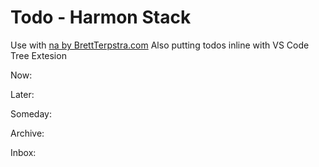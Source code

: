 # Todo - Harmon Stack
Use with [na by BrettTerpstra.com](https://brettterpstra.com/projects/na/)
Also putting todos inline with VS Code Tree Extesion

Now:

Later:

Someday:

Archive:

Inbox:
